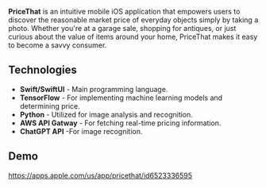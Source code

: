 **PriceThat** is an intuitive mobile iOS application that empowers users to discover the reasonable market price of everyday 
objects simply by taking a photo. Whether you're at a garage sale, shopping for antiques, or just curious about the value 
of items around your home, PriceThat makes it easy to become a savvy consumer.

## Technologies

- **Swift/SwiftUI** - Main programming language.
- **TensorFlow** - For implementing machine learning models and determining price.
- **Python** - Utilized for image analysis and recognition.
- **AWS API Gatway** - For fetching real-time pricing information.
- **ChatGPT API** -For image recognition.

## Demo
https://apps.apple.com/us/app/pricethat/id6523336595
